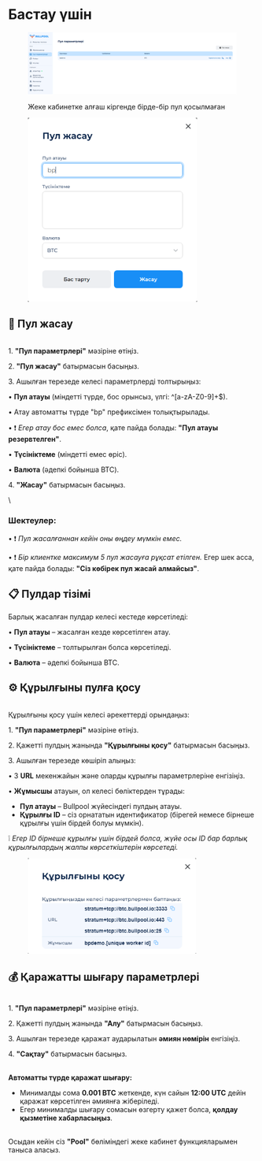 # Бастау үшін

<figure><img src="../.gitbook/assets/image.png" alt=""><figcaption><p>Жеке кабинетке алғаш кіргенде бірде-бір пул қосылмаған</p></figcaption></figure>

<figure><img src="../.gitbook/assets/image (1).png" alt="" width="344"><figcaption></figcaption></figure>

## 🚀 Пул жасау

\
1\. **"Пул параметрлері"** мәзіріне өтіңіз.

2\. **"Пул жасау"** батырмасын басыңыз.

3\. Ашылған терезеде келесі параметрлерді толтырыңыз:

• **Пул атауы** (міндетті түрде, бос орынсыз, үлгі: ^\[a-zA-Z0-9]+$).

• Атау автоматты түрде "bp" префиксімен толықтырылады.

• ❗ _Егер атау бос емес болса_, қате пайда болады: **"Пул атауы резервтелген"**.

• **Түсініктеме** (міндетті емес өріс).

• **Валюта** (әдепкі бойынша BTC).

4\. **"Жасау"** батырмасын басыңыз.

\
### Шектеулер:

• ❗ _Пул жасалғаннан кейін оны өңдеу мүмкін емес._

• ❗ _Бір клиентке максимум 5 пул жасауға рұқсат етілген._ Егер шек асса, қате пайда болады: **"Сіз көбірек пул жасай алмайсыз"**.

## 📋 Пулдар тізімі

Барлық жасалған пулдар келесі кестеде көрсетіледі:

• **Пул атауы** – жасалған кезде көрсетілген атау.

• **Түсініктеме** – толтырылған болса көрсетіледі.

• **Валюта** – әдепкі бойынша BTC.

## ⚙️ Құрылғыны пулға қосу

\
Құрылғыны қосу үшін келесі әрекеттерді орындаңыз:

1\. **"Пул параметрлері"** мәзіріне өтіңіз.

2\. Қажетті пулдың жанында **"Құрылғыны қосу"** батырмасын басыңыз.

3\. Ашылған терезеде көшіріп алыңыз:

• 3 **URL** мекенжайын және оларды құрылғы параметрлеріне енгізіңіз.

• **Жұмысшы** атауын, ол келесі бөліктерден тұрады:

* **Пул атауы** – Bullpool жүйесіндегі пулдың атауы.
* **Құрылғы ID** – сіз орнататын идентификатор (бірегей немесе бірнеше құрылғы үшін бірдей болуы мүмкін).

❕ _Егер ID бірнеше құрылғы үшін бірдей болса, жүйе осы ID бар барлық құрылғылардың жалпы көрсеткіштерін көрсетеді._

<figure><img src="../.gitbook/assets/image (2).png" alt="" width="342"><figcaption></figcaption></figure>

## 💰 Қаражатты шығару параметрлері

\
1\. **"Пул параметрлері"** мәзіріне өтіңіз.

2\. Қажетті пулдың жанында **"Алу"** батырмасын басыңыз.

3\. Ашылған терезеде қаражат аударылатын **әмиян нөмірін** енгізіңіз.

4\. **"Сақтау"** батырмасын басыңыз.

\
**Автоматты түрде қаражат шығару:**

* Минималды сома **0.001 BTC** жеткенде, күн сайын **12:00 UTC** дейін қаражат көрсетілген әмиянға жіберіледі.
* Егер минималды шығару сомасын өзгерту қажет болса, **қолдау қызметіне хабарласыңыз**.

\
Осыдан кейін сіз **"Pool"** бөліміндегі жеке кабинет функцияларымен таныса аласыз.
